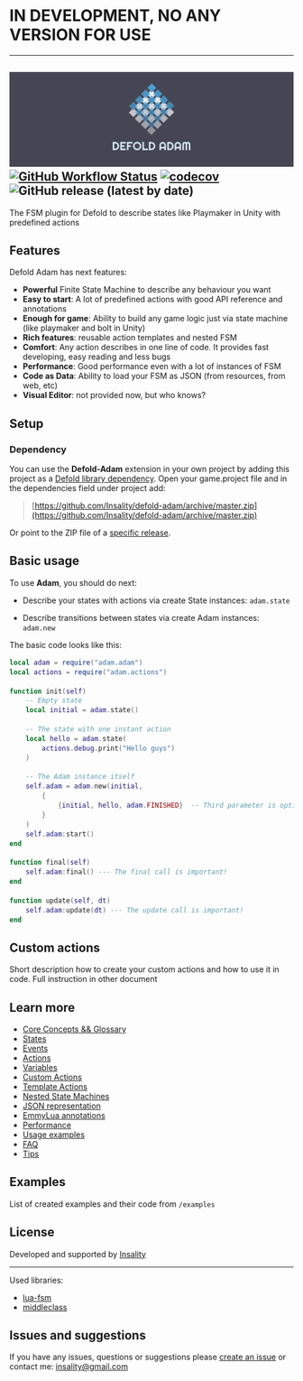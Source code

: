 
# IN DEVELOPMENT, NO ANY VERSION FOR USE
---

![](media/adam-logo.png)
[![GitHub Workflow Status](https://img.shields.io/github/workflow/status/insality/defold-adam/Run%20tests)](https://github.com/Insality/defold-adam/actions)
[![codecov](https://codecov.io/gh/Insality/defold-adam/branch/main/graph/badge.svg?token=VIN9pcSlpF)](https://codecov.io/gh/Insality/defold-adam)
![GitHub release (latest by date)](https://img.shields.io/github/v/release/insality/defold-adam)
---
The FSM plugin for Defold to describe states like Playmaker in Unity with predefined actions


## Features

Defold Adam has next features:

- **Powerful** Finite State Machine to describe any behaviour you want
- **Easy to start**: A lot of predefined actions with good API reference and annotations
- **Enough for game**: Ability to build any game logic just via state machine (like playmaker and bolt in Unity)
- **Rich features**: reusable action templates and nested FSM
- **Comfort**: Any action describes in one line of code. It provides fast developing, easy reading and less bugs
- **Performance**: Good performance even with a lot of instances of FSM
- **Code as Data**: Ability to load your FSM as JSON (from resources, from web, etc)
- **Visual Editor**: not provided now, but who knows?


## Setup

### Dependency

You can use the **Defold-Adam** extension in your own project by adding this project as a [Defold library dependency](https://www.defold.com/manuals/libraries/). Open your game.project file and in the dependencies field under project add:

> [https://github.com/Insality/defold-adam/archive/master.zip](https://github.com/Insality/defold-adam/archive/master.zip)

Or point to the ZIP file of a [specific release](https://github.com/Insality/defold-adam/releases).


## Basic usage

To use **Adam**, you should do next:

- Describe your states with actions via create State instances: `adam.state`

- Describe transitions between states via create Adam instances: `adam.new`

The basic code looks like this:
```lua
local adam = require("adam.adam")
local actions = require("adam.actions")

function init(self)
    -- Empty state
    local initial = adam.state()

    -- The state with one instant action
    local hello = adam.state(
        actions.debug.print("Hello guys")
    )

    -- The Adam instance itself
    self.adam = adam.new(initial,
        {
            {initial, hello, adam.FINISHED}  -- Third parameter is optional, it's adam.FINISHED by default
        }
    )
    self.adam:start()
end

function final(self)
	self.adam:final() --- The final call is important!
end

function update(self, dt)
	self.adam:update(dt) --- The update call is important!
end

```


## Custom actions

Short description how to create your custom actions and how to use it in code. Full instruction in other document


## Learn more

- [Core Concepts && Glossary](docs_md/01-core-concepts.md)
- [States](docs_md/02-states.md)
- [Events](docs_md/03-events.md)
- [Actions](docs_md/04-actions.md)
- [Variables](docs_md/05-variables.md)
- [Custom Actions](docs_md/06-custom-actions.md)
- [Template Actions](docs_md/07-template-actions.md)
- [Nested State Machines](docs_md/08-nested-fsm.md)
- [JSON representation](docs_md/09-json-format.md)
- [EmmyLua annotations](docs_md/10-emmylua.md)
- [Performance](docs_md/11-performance.md)
- [Usage examples](docs_md/12-examples.md)
- [FAQ](docs_md/13-faq.md)
- [Tips](docs_md/14-tips.md)


## Examples

List of created examples and their code from `/examples`


## License

Developed and supported by [Insality](https://github.com/Insality)

---

Used libraries:

- [lua-fsm](https://github.com/unindented/lua-fsm)
- [middleclass](https://github.com/kikito/middleclass)


## Issues and suggestions

If you have any issues, questions or suggestions please [create an issue](https://github.com/Insality/defold-adam/issues) or contact me: [insality@gmail.com](mailto:insality@gmail.com)

